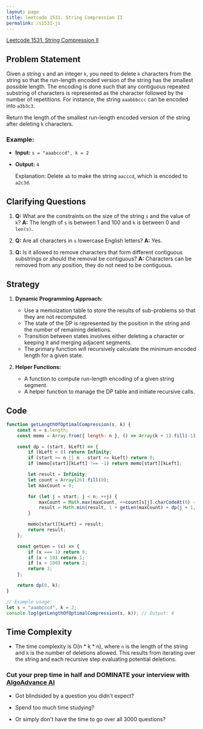 ```yaml
---
layout: page
title: leetcode 1531. String Compression II
permalink: /s1531-js
---
```

[Leetcode 1531. String Compression II](https://algoadvance.github.io/algoadvance/l1531)
## Problem Statement

Given a string `s` and an integer `k`, you need to delete `k` characters from the string so that the run-length encoded version of the string has the smallest possible length. The encoding is done such that any contiguous repeated substring of characters is represented as the character followed by the number of repetitions. For instance, the string `aaabbbccc` can be encoded into `a3b3c3`.

Return the length of the smallest run-length encoded version of the string after deleting `k` characters.

### Example:
- **Input:** `s = "aaabcccd", k = 2`
- **Output:** `4`
  
  Explanation: Delete `ab` to make the string `aacccd`, which is encoded to `a2c3d`.

## Clarifying Questions
1. **Q:** What are the constraints on the size of the string `s` and the value of `k`?
   **A:** The length of `s` is between 1 and 100 and `k` is between 0 and `len(s)`.

2. **Q:** Are all characters in `s` lowercase English letters?
   **A:** Yes.

3. **Q:** Is it allowed to remove characters that form different contiguous substrings or should the removal be contiguous?
   **A:** Characters can be removed from any position, they do not need to be contiguous.

## Strategy
1. **Dynamic Programming Approach:**
   - Use a memoization table to store the results of sub-problems so that they are not recomputed.
   - The state of the DP is represented by the position in the string and the number of remaining deletions.
   - Transition between states involves either deleting a character or keeping it and merging adjacent segments.
   - The primary function will recursively calculate the minimum encoded length for a given state.

2. **Helper Functions:**
   - A function to compute run-length encoding of a given string segment.
   - A helper function to manage the DP table and initiate recursive calls.

## Code

```javascript
function getLengthOfOptimalCompression(s, k) {
    const n = s.length;
    const memo = Array.from({ length: n }, () => Array(k + 1).fill(-1));

    const dp = (start, kLeft) => {
        if (kLeft < 0) return Infinity;
        if (start >= n || n - start <= kLeft) return 0;
        if (memo[start][kLeft] !== -1) return memo[start][kLeft];

        let result = Infinity;
        let count = Array(26).fill(0);
        let maxCount = 0;

        for (let j = start; j < n; ++j) {
            maxCount = Math.max(maxCount, ++count[s[j].charCodeAt(0) - 'a'.charCodeAt(0)]);
            result = Math.min(result, 1 + getLen(maxCount) + dp(j + 1, kLeft - (j - start + 1 - maxCount)));
        }

        memo[start][kLeft] = result;
        return result;
    };

    const getLen = (x) => {
        if (x === 1) return 0;
        if (x < 10) return 1;
        if (x < 100) return 2;
        return 3;
    };

    return dp(0, k);
}

// Example usage:
let s = "aaabcccd", k = 2;
console.log(getLengthOfOptimalCompression(s, k)); // Output: 4
```

## Time Complexity
- The time complexity is O(n * k * n), where `n` is the length of the string and `k` is the number of deletions allowed. This results from iterating over the string and each recursive step evaluating potential deletions.




### Cut your prep time in half and DOMINATE your interview with [AlgoAdvance AI](https://algoAdvance.com)

- Got blindsided by a question you didn't expect?

- Spend too much time studying?

- Or simply don't have the time to go over all 3000 questions?

